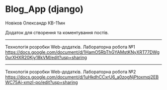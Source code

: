 # Blog_App (django)
Новіков Олександр КВ-11мн

Додаток для створення та коментування постів.

---
Технологія розробки Web-додатків. Лабораторна робота №1
https://docs.google.com/document/d/1HamO5RbThGYAMstKNyXRT77DWg0urXHXR20Kjy18kVM/edit?usp=sharing

---
Технологія розробки Web-додатків. Лабораторна робота №2
https://docs.google.com/document/d/1uHkdhCCxrU6_a0zogNjPtoxmqj2EBWC75Aj-xmzI-po/edit?usp=sharing
